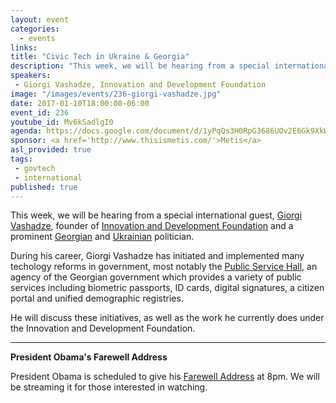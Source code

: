 ```yaml
---
layout: event
categories: 
  - events
links:
title: "Civic Tech in Ukraine & Georgia"
description: "This week, we will be hearing from a special international guest, Giorgi Vashadze, founder of Innovation and Development Foundation and a prominent Georgian and Ukrainian politician. During his career, he has initiated and implemented many techology reforms in government including the Public Service Hall."
speakers:
 - Giorgi Vashadze, Innovation and Development Foundation
image: "/images/events/236-giorgi-vashadze.jpg"
date: 2017-01-10T18:00:00-06:00
event_id: 236
youtube_id: Mv6kSadlgI0
agenda: https://docs.google.com/document/d/1yPqQs3H0RpG3686UOv2E6Gk9XkWdsFE_nH1mQSz5ndM/edit#
sponsor: <a href='http://www.thisismetis.com/'>Metis</a>
asl_provided: true
tags: 
 - govtech
 - international
published: true
---
```


This week, we will be hearing from a special international guest, [Giorgi Vashadze](https://en.wikipedia.org/wiki/Giorgi_Vashadze), founder of [Innovation and Development Foundation](http://www.idf.solutions/) and a prominent [Georgian](https://en.wikipedia.org/wiki/Georgia_(country)) and [Ukrainian](https://en.wikipedia.org/wiki/Ukraine) politician.

During his career, Giorgi Vashadze has initiated and implemented many techology reforms in government, most notably the [Public Service Hall](https://en.wikipedia.org/wiki/Public_Service_Hall), an agency of the Georgian government which provides a variety of public services including biometric passports, ID cards, digital signatures, a citizen portal and unified demographic registries.

He will discuss these initiatives, as well as the work he currently does under the Innovation and Development Foundation.

---

**President Obama's Farewell Address**

President Obama is scheduled to give his [Farewell Address](https://www.whitehouse.gov/farewell) at 8pm. We will be streaming it for those interested in watching.